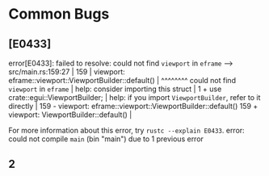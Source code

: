 # Common Bugs

## [E0433]

error[E0433]: failed to resolve: could not find `viewport` in `eframe`
   --> src/main.rs:159:27
    |
159 |         viewport: eframe::viewport::ViewportBuilder::default()
    |                           ^^^^^^^^ could not find `viewport` in `eframe`
    |
help: consider importing this struct
    |
1   + use crate::egui::ViewportBuilder;
    |
help: if you import `ViewportBuilder`, refer to it directly
    |
159 -         viewport: eframe::viewport::ViewportBuilder::default()
159 +         viewport: ViewportBuilder::default()
    |

For more information about this error, try `rustc --explain E0433`.
error: could not compile `main` (bin "main") due to 1 previous error

## 2